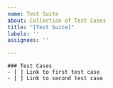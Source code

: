 ```yaml
---
name: Test Suite
about: Collection of Test Cases
title: "[Test Suite]"
labels: ''
assignees: ''

---
```


```[tasklist]
### Test Cases
- [ ] Link to first test case
- [ ] Link to second test case
```
